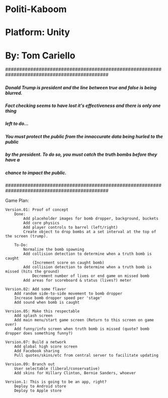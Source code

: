 # Politi-Kaboom
# Platform: Unity
# By: Tom Cariello

#############################################################################################
#####																					#####
##### Donald Trump is president and the line between true and false is being blurred. 	#####
##### Fact checking seems to have lost it's effectiveness and there is only one thing 	#####
##### left to do...																		#####
#####																					#####
##### You must protect the public from the innaccurate data being hurled to the public 	#####
##### by the president. To do so, you must catch the truth bombs before they have a 	#####
##### chance to impact the public.														#####
#####																					#####
#############################################################################################


Game Plan:

	Version.01: Proof of concept
		Done:
			Add placeholder images for bomb dropper, background, buckets
			Add core physics
			Add player controls to barrel (left/right)
			Create object to drop bombs at a set interval at the top of the screen (trump).

		To-Do:
			Normalize the bomb spawning
			Add collision detection to determine when a truth bomb is caught
				(Increment score on caught bomb)
			Add collision detection to determine when a truth bomb is missed (hits the ground)
				Decrement number of lives or end game on missed bomb
			Add areas for scoreboard & status (lives?) meter 

	Version.02: Add some flavor
		Add random side-to-side movement to bomb dropper
		Increase bomb dropper speed per 'stage'
		Add sound when bomb is caught

	Version.05: Make this respectable
		Add splash screen
		Add main menu/start game screen (Return to this screen on game over)
		Add funny/info screen when truth bomb is missed (quote? bomb dropper does something funny?)

	Version.07: Build a network
		Add global high score screen
		Add Facebook sharing
		Pull quotes/skins/etc from central server to facilitate updating
	
	Version.09: Branch out
		User selectable (liberal/conservative)
		Add skins for Hillary Clinton, Bernie Sanders, whoever

	Version.1: This is going to be an app, right?
		Deploy to Android store
		Deploy to Apple store

